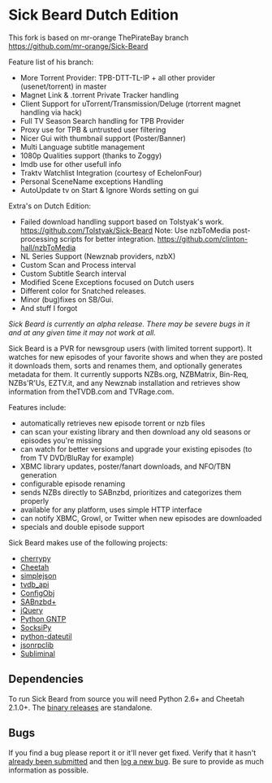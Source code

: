 Sick Beard Dutch Edition
=====

This fork is based on mr-orange ThePirateBay branch
https://github.com/mr-orange/Sick-Beard

Feature list of his branch:
- More Torrent Provider: TPB-DTT-TL-IP + all other provider (usenet/torrent) in master
- Magnet Link & .torrent Private Tracker handling 
- Client Support for uTorrent/Transmission/Deluge (rtorrent magnet handling via hack)
- Full TV Season Search handling for TPB Provider
- Proxy use for TPB & untrusted user filtering
- Nicer Gui with thumbnail support (Poster/Banner)
- Multi Language subtitle management
- 1080p Qualities support (thanks to Zoggy)
- Imdb use for other usefull info
- Traktv Watchlist Integration (courtesy of EchelonFour)
- Personal SceneName exceptions Handling 
- AutoUpdate tv on Start & Ignore Words setting on gui

Extra's on Dutch Edition:
- Failed download handling support based on Tolstyak's work. https://github.com/Tolstyak/Sick-Beard
Note: Use nzbToMedia post-processing scripts for better integration. https://github.com/clinton-hall/nzbToMedia
- NL Series Support (Newznab providers, nzbX)
- Custom Scan and Process interval
- Custom Subtitle Search interval
- Modified Scene Exceptions focused on Dutch users
- Different color for Snatched releases.
- Minor (bug)fixes on SB/Gui.
- And stuff I forgot

*Sick Beard is currently an alpha release. There may be severe bugs in it and at any given time it may not work at all.*

Sick Beard is a PVR for newsgroup users (with limited torrent support). It watches for new episodes of your favorite shows and when they are posted it downloads them, sorts and renames them, and optionally generates metadata for them. It currently supports NZBs.org, NZBMatrix, Bin-Req, NZBs'R'Us, EZTV.it, and any Newznab installation and retrieves show information from theTVDB.com and TVRage.com.

Features include:

* automatically retrieves new episode torrent or nzb files
* can scan your existing library and then download any old seasons or episodes you're missing
* can watch for better versions and upgrade your existing episodes (to from TV DVD/BluRay for example)
* XBMC library updates, poster/fanart downloads, and NFO/TBN generation
* configurable episode renaming
* sends NZBs directly to SABnzbd, prioritizes and categorizes them properly
* available for any platform, uses simple HTTP interface
* can notify XBMC, Growl, or Twitter when new episodes are downloaded
* specials and double episode support


Sick Beard makes use of the following projects:

* [cherrypy][cherrypy]
* [Cheetah][cheetah]
* [simplejson][simplejson]
* [tvdb_api][tvdb_api]
* [ConfigObj][configobj]
* [SABnzbd+][sabnzbd]
* [jQuery][jquery]
* [Python GNTP][pythongntp]
* [SocksiPy][socks]
* [python-dateutil][dateutil]
* [jsonrpclib][jsonrpclib]
* [Subliminal][subliminal]

## Dependencies

To run Sick Beard from source you will need Python 2.6+ and Cheetah 2.1.0+. The [binary releases][googledownloads] are standalone.

## Bugs 

If you find a bug please report it or it'll never get fixed. Verify that it hasn't [already been submitted][googleissues] and then [log a new bug][googlenewissue]. Be sure to provide as much information as possible.

[cherrypy]: http://www.cherrypy.org
[cheetah]: http://www.cheetahtemplate.org/
[simplejson]: http://code.google.com/p/simplejson/ 
[tvdb_api]: http://github.com/dbr/tvdb_api
[configobj]: http://www.voidspace.org.uk/python/configobj.html
[sabnzbd]: http://www.sabnzbd.org/
[jquery]: http://jquery.com
[pythongntp]: http://github.com/kfdm/gntp
[socks]: http://code.google.com/p/socksipy-branch/
[dateutil]: http://labix.org/python-dateutil
[googledownloads]: http://code.google.com/p/sickbeard/downloads/list
[googleissues]: http://code.google.com/p/sickbeard/issues/list
[googlenewissue]: http://code.google.com/p/sickbeard/issues/entry
[jsonrpclib]: https://github.com/joshmarshall/jsonrpclib
[subliminal]: https://github.com/Diaoul/subliminal
